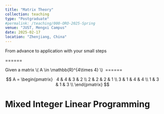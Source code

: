 ```yaml
---
title: "Matrix Theory"
collection: teaching
type: "Postgraduate"
#permalink: /teaching/000-ORO-2025-Spring  
venue: "JUST, Mengxi Campus"
date: 2025-02-17
location: "Zhenjiang, China"
---
```


From advance to application with your small steps    

======



Given a matrix \\( A \in \mathbb{R}^{4\times 4} \\) 
======  

$$
        A = 
        \begin{pmatrix}  
        4 & 4 & 3 & 2 \\
        2 & 2 & 2 & 1 \\
        3 & 1 & 4 & 4 \\
        1 & 3 & 1 & 3 \\
        \end{pmatrix}
$$
 
Mixed Integer Linear Programming
======

 
